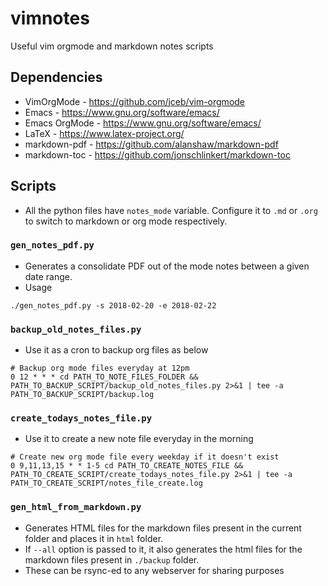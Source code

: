 # vimnotes
Useful vim orgmode and markdown notes scripts

## Dependencies
* VimOrgMode - https://github.com/jceb/vim-orgmode
* Emacs - https://www.gnu.org/software/emacs/
* Emacs OrgMode - https://www.gnu.org/software/emacs/
* LaTeX - https://www.latex-project.org/
* markdown-pdf - https://github.com/alanshaw/markdown-pdf
* markdown-toc - https://github.com/jonschlinkert/markdown-toc 

## Scripts
* All the python files have `notes_mode` variable. Configure it to `.md` or `.org` to switch to markdown or org mode respectively.

### `gen_notes_pdf.py`
* Generates a consolidate PDF out of the mode notes between a given date range.
* Usage

```
./gen_notes_pdf.py -s 2018-02-20 -e 2018-02-22
```

### `backup_old_notes_files.py`
* Use it as a cron to backup org files as below

```
# Backup org mode files everyday at 12pm
0 12 * * * cd PATH_TO_NOTE_FILES_FOLDER && PATH_TO_BACKUP_SCRIPT/backup_old_notes_files.py 2>&1 | tee -a PATH_TO_BACKUP_SCRIPT/backup.log
```

### `create_todays_notes_file.py`
* Use it to create a new note file everyday in the morning

```
# Create new org mode file every weekday if it doesn't exist
0 9,11,13,15 * * 1-5 cd PATH_TO_CREATE_NOTES_FILE && PATH_TO_CREATE_SCRIPT/create_todays_notes_file.py 2>&1 | tee -a PATH_TO_CREATE_SCRIPT/notes_file_create.log
```

### `gen_html_from_markdown.py`
* Generates HTML files for the markdown files present in the current folder and places it in `html` folder.
* If `--all` option is passed to it, it also generates the html files for the markdown files present in `./backup` folder.
* These can be rsync-ed to any webserver for sharing purposes
